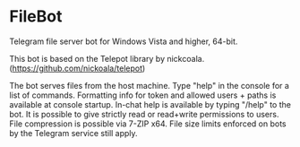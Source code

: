# FileBot
Telegram file server bot for Windows Vista and higher, 64-bit.

This bot is based on the Telepot library by nickcoala. (https://github.com/nickoala/telepot)

The bot serves files from the host machine.
Type "help" in the console for a list of commands.
Formatting info for token and allowed users + paths is available at console startup.
In-chat help is available by typing "/help" to the bot.
It is possible to give strictly read or read+write permissions to users.
File compression is possible via 7-ZIP x64.
File size limits enforced on bots by the Telegram service still apply.
